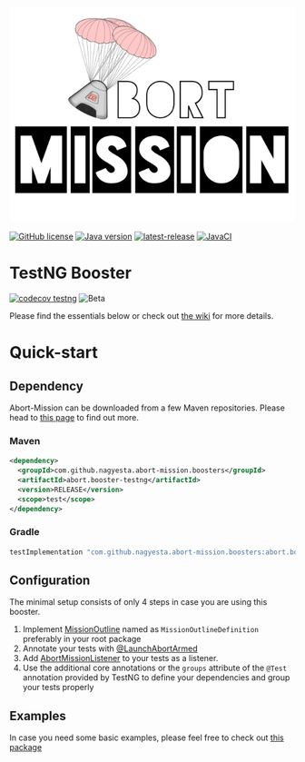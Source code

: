 ![Abort-Mission](../../.github/assets/Abort-Mission-logo_export_transparent_640.png)

[![GitHub license](https://img.shields.io/github/license/nagyesta/abort-mission?color=informational)](https://raw.githubusercontent.com/nagyesta/abort-mission/main/LICENSE)
[![Java version](https://img.shields.io/badge/Java%20version-8-yellow?logo=java)](https://img.shields.io/badge/Java%20version-8-yellow?logo=java)
[![latest-release](https://img.shields.io/github/v/tag/nagyesta/abort-mission?color=blue&logo=git&label=releases&sort=semver)](https://github.com/nagyesta/abort-mission/releases)
[![JavaCI](https://img.shields.io/github/workflow/status/nagyesta/abort-mission/JavaCI?logo=github)](https://img.shields.io/github/workflow/status/nagyesta/abort-mission/JavaCI?logo=github)

# TestNG Booster

[![codecov testng](https://img.shields.io/codecov/c/github/nagyesta/abort-mission?label=Coverage:%20TestNG&flag=testng&token=I832ZCIONI)](https://img.shields.io/codecov/c/github/nagyesta/abort-mission?label=Coverage:%20TestNG&flag=testng&token=I832ZCIONI)
![[Beta](https://img.shields.io/badge/Maturity-beta-blue)](https://img.shields.io/badge/Maturity-beta-blue)

Please find the essentials below or check out [the wiki](https://github.com/nagyesta/abort-mission/wiki) for more details. 

# Quick-start

## Dependency

Abort-Mission can be downloaded from a few Maven repositories. Please head to
[this page](https://github.com/nagyesta/abort-mission/wiki/Configuring-our-repository-for-your-build-system)
to find out more.

### Maven

```xml
<dependency>
  <groupId>com.github.nagyesta.abort-mission.boosters</groupId>
  <artifactId>abort.booster-testng</artifactId>
  <version>RELEASE</version>
  <scope>test</scope>
</dependency>
```
### Gradle

```groovy
testImplementation "com.github.nagyesta.abort-mission.boosters:abort.booster-testng:+"
```

## Configuration

The minimal setup consists of only 4 steps in case you are using this booster.

1. Implement [MissionOutline](../../mission-control/src/main/java/com/github/nagyesta/abortmission/core/outline/MissionOutline.java) named as `MissionOutlineDefinition`
preferably in your root package
2. Annotate your tests with [@LaunchAbortArmed](./src/main/java/com/github/nagyesta/abortmission/booster/testng/annotation/LaunchAbortArmed.java)
3. Add [AbortMissionListener](./src/main/java/com/github/nagyesta/abortmission/booster/testng/listener/AbortMissionListener.java) to your tests as a listener.
4. Use the additional core annotations or the `groups` attribute of the `@Test` annotation provided by TestNG to define your dependencies and group your tests properly

## Examples

In case you need some basic examples, please feel free to check out [this package](./src/test/java/com/github/nagyesta/abortmission/booster/testng)
